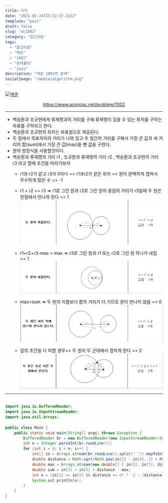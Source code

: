 ```yaml
---
title: 터렛
date: "2021-02-24T23:32:37.121Z"
template: "post"
draft: false
slug: "ac1002"
category: "알고리즘"
tags:
  - "알고리즘"
  - "백준"
  - "1002"
  - "문제풀이"
  - "java"
description: "백준 1002번 문제"
socialImage: "/media/algorithm.png"
---
```


[![백준](https://d2gd6pc034wcta.cloudfront.net/images/logo@2x.png)](https://www.acmicpc.net/problem/1002)
<div style="text-align:center"><a href="https://www.acmicpc.net/problem/1002">https://www.acmicpc.net/problem/1002</a></div>

---


- 백승환과 조규현에게 류재명과의 거리를 구해 류재명이 있을 수 있는 위치를 구하는 좌표를 구하라고 한다.
- 백승환과 조규현의 위치는 좌표점으로 제공된다.
- 두 점에서 목표까지의 거리가 나와 있고 두 점간의 거리를 구해서 가장 큰 값과 세 거리의 합(sum)에서 가장 큰 값(max)을 뺀 값을 구한다.
- 원의 방정식을 사용할것이다.
- 백승환과 류재명의 거리 r1 , 조규현과 류재명의 거리 r2 , 백승환과 조규현의 거리 r3 라고 할때 조건을 따라가보자
    - r1과 r2가 같고 r3가 0이다 => r1과r2가 같은 위치 => 원이 완벽하게 겹쳐서 무수하게 많은 수 => -1  


    - r1 + r2 == r3 => r1로 그린 원과 r2로 그린 원의 중점의 거리가 r3일때 두 원은 한점에서 만나게 된다 => 1
        ![](/media/ac1002/2.jpg)
    - r1+r2+r3-max = max => r3로 그린 원과 r1 또는 r2로 그린 원 하나가 내접 => 1
        ![](/media/ac1002/4.jpg)
    - max>sum => 두 원의 지름보다 합의 거리가 더 기므로 원이 만나지 않음 => 0
        ![](/media/ac1002/1.jpg)
    - 앞의 조건을 다 피할 경우=> 두 원이 두 군데에서 겹치게 된다 => 2
        ![](/media/ac1002/3.jpg)


---



```java

import java.io.BufferedReader;
import java.io.InputStreamReader;
import java.util.Arrays;

public class Main {
    public static void main(String[] args) throws Exception {
        BufferedReader br = new BufferedReader(new InputStreamReader(System.in));
        int n = Integer.parseInt(br.readLine());
        for (int i = 0; i < n; i++) {
            int[] in = Arrays.stream(br.readLine().split(" ")).mapToInt(Integer::valueOf).toArray();
            double distance = Math.sqrt(Math.pow(in[3] - in[0], 2) + Math.pow(in[1] - in[4], 2));
            double max = Arrays.stream(new double[] { in[2], in[5], distance }).max().getAsDouble();
            double sum = in[2] + in[5] + distance - max;
            int x = (in[2] == in[5] && distance == 0) ? -1 : (distance == in[2] + in[5] || sum == max) ? 1 : (max > sum) ? 0 : 2;
            System.out.println(x);
        }
    }
}

```
